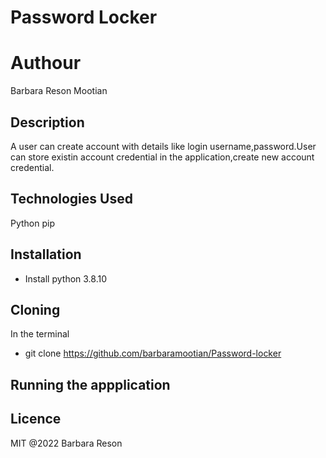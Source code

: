 # Password Locker
# Authour
Barbara Reson Mootian
## Description
A user can create account with details like login username,password.User can store existin account credential in the application,create new account credential.
## Technologies Used
Python pip

## Installation
* Install python 3.8.10

## Cloning
 In the terminal 
 * git clone https://github.com/barbaramootian/Password-locker 

## Running the appplication


## Licence
MIT @2022  Barbara Reson